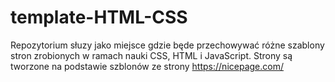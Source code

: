 # template-HTML-CSS

Repozytorium słuzy jako miejsce gdzie będe przechowywać różne szablony stron zrobionych w ramach nauki CSS, HTML i JavaScript. Strony są tworzone na podstawie szblonów ze strony https://nicepage.com/
